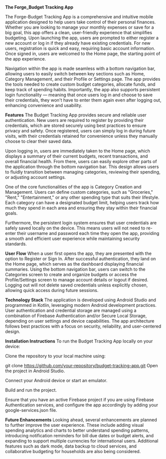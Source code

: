 **The Forge_Budget Tracking App**

The Forge-Budget Tracking App is a comprehensive and intuitive mobile application designed to help users take control of their personal finances. Whether you are looking to manage your monthly expenses or save for a big goal, this app offers a clean, user-friendly experience that simplifies budgeting. Upon launching the app, users are prompted to either register a new account or log in if they already have existing credentials. For new users, registration is quick and easy, requiring basic account information. Once signed in, users are welcomed to the Home page, the starting point of the app experience.

Navigation within the app is made seamless with a bottom navigation bar, allowing users to easily switch between key sections such as Home, Category Management, and their Profile or Settings page. The app provides the tools needed to create custom budget categories, allocate funds, and keep track of spending habits. Importantly, the app also supports persistent login functionality — meaning that once users log in and choose to save their credentials, they won't have to enter them again even after logging out, enhancing convenience and usability.

**Features**
The Budget Tracking App provides secure and reliable user authentication. New users are required to register by providing their credentials, which are stored securely using best practices to ensure privacy and safety. Once registered, users can simply log in during future visits, with their credentials retained for convenience unless they manually choose to clear their saved data.

Upon logging in, users are immediately taken to the Home page, which displays a summary of their current budgets, recent transactions, and overall financial health. From there, users can easily explore other parts of the application through the bottom navigation bar. This design allows users to fluidly transition between managing categories, reviewing their spending, or adjusting account settings.

One of the core functionalities of the app is Category Creation and Management. Users can define custom categories, such as "Groceries," "Rent," "Entertainment," or any other spending type that suits their lifestyle. Each category can have a designated budget limit, helping users track how much they spend in each area and ensuring they stay within their financial goals.

Furthermore, the persistent login system ensures that user credentials are safely saved locally on the device. This means users will not need to re-enter their username and password each time they open the app, providing a smooth and efficient user experience while maintaining security standards.

**User Flow**
When a user first opens the app, they are presented with the option to Register or Sign In. After successful authentication, they land on the Home page, which serves as the dashboard displaying financial summaries. Using the bottom navigation bar, users can switch to the Categories screen to create and organize budgets or access the Profile/Settings screen to manage account details or logout if desired. Logging out will not delete saved credentials unless explicitly chosen, allowing quick access during future sessions.

**Technology Stack**
The application is developed using Android Studio and programmed in Kotlin, leveraging modern Android development practices. User authentication and credential storage are managed using a combination of Firebase Authentication and/or Secure Local Storage, depending on user settings and device capabilities. The app architecture follows best practices with a focus on security, reliability, and user-centered design.

**Installation Instructions**
To run the Budget Tracking App locally on your device:

Clone the repository to your local machine using:

git clone https://github.com/your-repository/budget-tracking-app.git
Open the project in Android Studio.

Connect your Android device or start an emulator.

Build and run the project.

Ensure that you have an active Firebase project if you are using Firebase Authentication services, and configure the app accordingly by adding your google-services.json file.

**Future Enhancements**
Looking ahead, several enhancements are planned to further improve the user experience. These include adding visual spending analytics and charts to better understand spending patterns, introducing notification reminders for bill due dates or budget alerts, and expanding to support multiple currencies for international users. Additional features such as dark mode, data backup to cloud services, and collaborative budgeting for households are also being considered.

